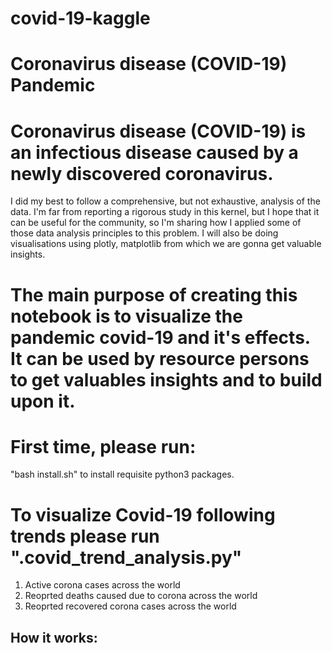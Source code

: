# covid-19-kaggle


# Coronavirus disease (COVID-19) Pandemic 

# Coronavirus disease (COVID-19) is an infectious disease caused by a newly discovered coronavirus. 

I did my best to follow a comprehensive, but not exhaustive, analysis of the data. I'm far from reporting a rigorous study in this kernel, but I hope that it can be useful for the community, so I'm sharing how I applied some of those data analysis principles to this problem. I will also be doing visualisations using  plotly, matplotlib from which we are gonna get valuable insights. 

# The main purpose of creating this notebook is to visualize the pandemic covid-19 and it's effects. It can be used by resource persons to get valuables insights and to build upon it.

# First time, please run: 
  "bash install.sh" to install requisite python3 packages.

# To visualize Covid-19 following trends please run ".covid_trend_analysis.py"
1. Active corona cases across the world
2. Reoprted deaths caused due to corona across the world
3. Reoprted recovered corona cases across the world

## How it works:
